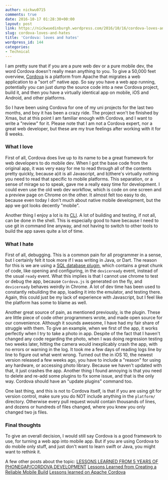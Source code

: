 ```yaml
---
author: nickwu0715
comments: true
date: 2016-10-17 01:28:30+00:00
layout: post
link: https://nickwuedinburgh.wordpress.com/2016/10/16/cordova-loves-and-hates/
slug: cordova-loves-and-hates
title: 'Cordova: loves and hates'
wordpress_id: 144
categories:
- Technical
---
```


I am pretty sure that if you are a pure web dev or a pure mobile dev, the word Cordova doesn't really mean anything to you. To give a 50,000 feet overview, [Cordova](https://cordova.apache.org/) is a platform from Apache that migrates a web application to a "sort of" native app. So say you have a web app running, potentially you can just dump the source code into a new Cordova project, build it, and then you have a virtually identical app on mobile, iOS and Android, and other platforms.

So I have been using Cordova for one of my uni projects for the last two months, and boy it has been a crazy ride. The project won't be finished by Xmas, but at this point I am familiar enough with Cordova, and I want to write a "review" for it. Please note that I am not a Cordova expert, nor a great web developer, but these are my true feelings after working with it for 8 weeks.



### What I love



First of all, Cordova does live up to its name to be a great framework for web developers to do mobile dev. When I got the base code from the original app, it was very easy for me to read through all of the contents pretty quickly, because a)it is all Javascript, and b)there's virtually nothing you need to read that specific to mobile platforms. This separation, or a sense of mirage so to speak, gave me a really easy time for development. I could even use the old web dev workflow, which is code on one screen and a preview page on Chrome on the other. It almost felt too easy to do, because even today I don't much about native mobile development, but the app we got looks decently "mobile".

Another thing I enjoy a lot is its [CLI](https://cordova.apache.org/docs/en/latest/reference/cordova-cli/index.html). A lot of building and testing, if not all, can be done in the shell. This is especially good to have because I need to use git in command line anyway, and not having to switch to other tools to build the app saves quite a lot of time.



### What I hate



First of all, debugging. This is a common pain for all programmer in a sense, but I certainly felt it took more if I was writing in Java, or Dart. The reason for this is we are using a [SQL database plugin](https://www.npmjs.com/package/cordova-sqlite-storage), which contains a great chunk of code, like opening and configuring, in the `deviceready` event, instead of the usual `ready` event. What this implies is that I cannot use chrome to test or debug the app, because `Cordova.js` is generated on the fly, and `deviceready` behaves weirdly in Chrome. A lot of dev time has been used to constantly rebuilding the app, loading it into the emulator, and testing there. Again, this could just be my lack of experience with Javascript, but I feel like the platform has some to blame as well.

Another great source of pain, as mentioned previously, is the plugin. These are little piece of code other programmers wrote, and made open source for our convenience. Although it sounds awesome, I have had my fair share of struggle with them. To give an example, when we first of the app, it works perfectly when I try to take a photo in app. Despite of the fact that I haven't changed any code regarding the photo, when I was doing regression testing two weeks later, hitting the camera would inexplicably crash the app, with no errors or warning in the log. It took me a few days of reading logs line by line to figure out what went wrong. Turned out the in iOS 10, the newest version released a few weeks ago, you have to include a "reason" for using any hardware, or accessing photo library. Because we haven't updated with that, it just crashes the app. Another thing I found annoying is that you need to delete and re-add some plugins to fix some issue, and that is the only way. Cordova should have an "update plugins" command too.

One last thing, and this is not to Cordova itself, is that if you are using git for version control, make sure you do NOT include anything in the `platform/` directory. Otherwise every pull request would contain thousands of lines, and dozens or hundreds of files changed, where you knew you only changed two js files.



### Final thoughts



To give an overall decision, I would still say Cordova is a good framework to use, for turning a web app into mobile app. But if you are using Cordova to do mobile only stuff, and just don't want to learn swift or Java, you might want to rethink it.

A few other posts about the topic:
[LESSONS LEARNED FROM 5 YEARS OF PHONEGAP/CORDOVA DEVELOPMENT](https://agingcoder.com/programming/2015/02/21/lessons-learned-from-5-years-of-phonegapcordova-development/)
[Lessons Learned from Creating a Reliable Mobile Build](https://www.pagerduty.com/blog/reliable-mobile-build/)
[Lessons learned on Apache Cordova](https://rlogiacco.wordpress.com/2013/05/25/lessons-learned-on-apache-cordova/)
